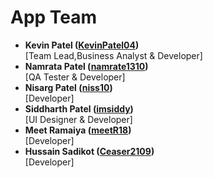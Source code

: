 # App Team
<ul>
  <li>
    <b>Kevin Patel (<a href="https://github.com/KevinPatel04">KevinPatel04</a>) </b><br />
    [Team Lead,Business Analyst & Developer]
  </li>
  
  <li>
    <b>Namrata Patel (<a href="https://github.com/namrata1310">namrate1310</a>)</b> <br />
    [QA Tester & Developer]
  </li>
  
  <li>
    <b>Nisarg Patel (<a href="https://github.com/niss10">niss10</a>)</b> <br />
    [Developer]
  </li>
  
  <li>
    <b>Siddharth Patel (<a href="https://github.com/imsiddy">imsiddy</a>)</b> <br />
    [UI Designer & Developer]
  </li>
  
  <li>
    <b>Meet Ramaiya (<a href="https://github.com/meetR18">meetR18</a>)</b> <br />
    [Developer]
  </li>
  
  <li>
    <b>Hussain Sadikot (<a href="https://github.com/Ceaser2109">Ceaser2109</a>)</b> <br />
    [Developer]
  </li>  
</ul>
